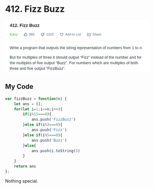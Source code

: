 # 412. Fizz Buzz

![](.gitbook/assets/image%20%285%29.png)

## My Code

```javascript
var fizzBuzz = function(n) {
    let ans = [];
    for(let i=1;i<=n;i++){
        if(i%15===0){
            ans.push('FizzBuzz')
        }else if(i%3===0){
            ans.push('Fizz')
        }else if(i%5===0){
            ans.push('Buzz')
        }else{
            ans.push(i.toString())
        }
    }
    return ans
};
```

Nothing special.

